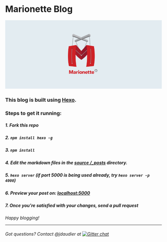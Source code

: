 # Marionette Blog
![screenshot](logo.png)

### This blog is built using [Hexo](http://hexo.io).

### Steps to get it running:

##### 1. Fork this repo
##### 2. `npm install hexo -g`
##### 3. `npm install`
##### 4. Edit the markdown files in the [source /_posts](https://github.com/marionettejs/blog/tree/master/source/_posts) directory.
##### 5. `hexo server` (if port 5000 is being used already, try `hexo server -p 4000`)
##### 6. Preview your post on: [localhost:5000](http://localhost:5000)
##### 7. Once you're satisfied with your changes, send a pull request

*Happy blogging!*


***************************
###### Got questions? Contact @jdaudier at [![Gitter chat](https://badges.gitter.im/marionettejs.png)](https://gitter.im/marionettejs)
